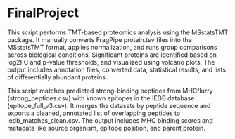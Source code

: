 # FinalProject

This script performs TMT-based proteomics analysis using the MSstatsTMT package. It manually converts FragPipe protein.tsv files into the MSstatsTMT format, applies normalization, and runs group comparisons across biological conditions. Significant proteins are identified based on log2FC and p-value thresholds, and visualized using volcano plots. The output includes annotation files, converted data, statistical results, and lists of differentially abundant proteins.


This script matches predicted strong-binding peptides from MHCflurry (strong_peptides.csv) with known epitopes in the IEDB database (epitope_full_v3.csv). It merges the datasets by peptide sequence and exports a cleaned, annotated list of overlapping peptides to iedb_matches_clean.csv. The output includes MHC binding scores and metadata like source organism, epitope position, and parent protein.
